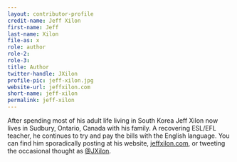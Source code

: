 ```yaml
---
layout: contributor-profile
credit-name: Jeff Xilon
first-name: Jeff
last-name: Xilon
file-as: x
role: author
role-2:
role-3:
title: Author
twitter-handle: JXilon
profile-pic: jeff-xilon.jpg
website-url: jeffxilon.com
short-name: jeff-xilon
permalink: jeff-xilon
---
```

After spending most of his adult life living in South Korea Jeff Xilon now lives in Sudbury, Ontario, Canada with his family. A recovering ESL/EFL teacher, he continues to try and pay the bills with the English language. You can find him sporadically posting at his website, [jeffxilon.com](http://www.jeffxilon.com), or tweeting the occasional thought as [@JXilon](https://twitter.com/jxilon).
